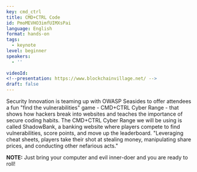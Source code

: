 ```yaml
---
key: cmd_ctrl
title: CMD+CTRL Code
id: PmoMEVHO3imfUIMXsPai
language: English
format: hands-on
tags:
  - keynote
level: beginner
speakers:
  - ''
  
videoId: 
<!--presentation: https://www.blockchainvillage.net/ -->
draft: false
---
```

Security Innovation is teaming up with OWASP Seasides to offer attendees a fun "find the vulnerabilities" game - CMD+CTRL Cyber Range - that shows how hackers break into websites and teaches the importance of secure coding habits.
The CMD+CTRL Cyber Range we will be using is called ShadowBank, a banking website where players compete to find vulnerabilities, score points, and move up the leaderboard. "Leveraging cheat sheets, players take their shot at stealing money, manipulating share prices, and conducting other nefarious acts."

<b>NOTE:</b> Just bring your computer and evil inner-doer and you are ready to roll!


<!-- <h2>About Trainer :</h2>

Co-trainer in several Web and Mobile Application security training by ENCIPHERS. Active member and contributor at various security communities including null, OWASP, G4H. Presenter at OWASPminicon Goa 2018. Presenter/Speaker at Null & OWASP chapters. A Happy Volunteering team member of OWASP Seasides and Nullcon Security Conferences. Penetration tester, Security analyst.

<a align="center" class="btn primary" target="_blank" rel="noopener" href="https://docs.google.com/forms/d/11kp_MRnOz0MQOBd9osRbtUPK3IKyMNx9r2FbcXqo8wg/">Register</a>
-->